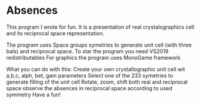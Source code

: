 # Absences
This program I wrote for fun. It is a presentation of real crystalographics cell and its reciprocal space representation. 

The program uses Space groups symetries to generate unit cell (with three bals) and reciprocal space. 
To star the program you need VS2019 redistributables
For graphics the program uses MonoGame framework.

What you can do with this:
Create your own crystallographic unit cell wit a,b,c, alph, bet, gam parameters
Select one of the 233 symetries to generate filling of the unit cell
Rotate, zoom, shift both real and reciprocal space
observe the absences in reciprocal space according to used symmetry
Have a fun!
